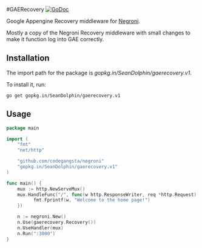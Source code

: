 #GAERecovery 
[![GoDoc](https://godoc.org/github.com/SeanDolphin/gaerecovery?status.png)](http://godoc.org/github.com/SeanDolphin/gaerecovery)

Google Appengine Recovery middleware for [Negroni](https://github.com/codegangsta/negroni).

Mostly a copy of the Negroni Recovery middleware with small changes to make it function
log into GAE correctly. 

## Installation

The import path for the package is *gopkg.in/SeanDolphin/gaerecovery.v1*.

To install it, run:

    go get gopkg.in/SeanDolphin/gaerecovery.v1
    
## Usage

~~~ go
package main

import (
    "fmt"
    "net/http"

    "github.com/codegangsta/negroni"
    "gopkg.in/SeanDolphin/gaerecovery.v1"
)

func main() {
    mux := http.NewServeMux()
    mux.HandleFunc("/", func(w http.ResponseWriter, req *http.Request) {
    	  fmt.Fprintf(w, "Welcome to the home page!")
    })

    n := negroni.New()
    n.Use(gaerecovery.Recovery())
    n.UseHandler(mux)
    n.Run(":3000")
}
~~~
